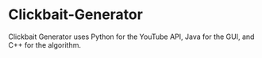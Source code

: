 # Clickbait-Generator
Clickbait Generator uses Python for the YouTube API, Java for the GUI, and C++ for the algorithm.
